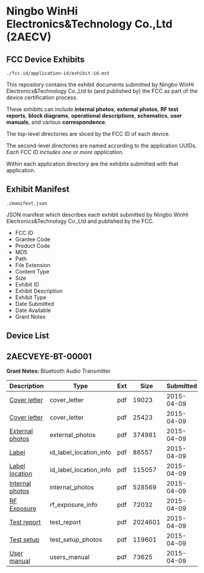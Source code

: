 # Ningbo WinHi Electronics&Technology Co.,Ltd (2AECV)
## FCC Device Exhibits

```
./fcc-id/application-id/exhibit-id.ext
```

This repository contains the exhibit documents submitted by Ningbo WinHi Electronics&Technology Co.,Ltd to (and published by) the FCC as part of the device certification process.

These exhibits can include **internal photos**, **external photos**, **RF test reports**, **block diagrams**, **operational descriptions**, **schematics**, **user manuals**, and various **correspondence**.

The top-level directories are sliced by the FCC ID of each device.

The second-level directories are named according to the application UUIDs. *Each FCC ID includes one or more application.*

Within each application directory are the exhibits submitted with that application. 

## Exhibit Manifest

```
./manifest.json
```

JSON manifest which describes each exhibit submitted by Ningbo WinHi Electronics&Technology Co.,Ltd and published by the FCC.

- FCC ID
- Grantee Code
- Product Code
- MD5
- Path
- File Extension
- Content Type
- Size
- Exhibit ID
- Exhibit Description
- Exhibit Type
- Date Submitted
- Date Available
- Grant Notes

## Device List
## 2AECVEYE-BT-00001
**Grant Notes:** Bluetooth Audio Transmitter

| Description | Type | Ext | Size | Submitted | Available |
| ----------- | ---- | --- | ---- | --------- | --------- |
| [Cover letter](2AECVEYE-BT-00001/c7d83421ae2711a586818be384e3d803/2579516.pdf) | cover_letter | pdf | 19023 | 2015-04-09 | 2015-04-09 |
| [Cover letter](2AECVEYE-BT-00001/c7d83421ae2711a586818be384e3d803/2579517.pdf) | cover_letter | pdf | 25423 | 2015-04-09 | 2015-04-09 |
| [External photos](2AECVEYE-BT-00001/c7d83421ae2711a586818be384e3d803/2579518.pdf) | external_photos | pdf | 374981 | 2015-04-09 | 2015-04-09 |
| [Label](2AECVEYE-BT-00001/c7d83421ae2711a586818be384e3d803/2579519.pdf) | id_label_location_info | pdf | 86557 | 2015-04-09 | 2015-04-09 |
| [Label location](2AECVEYE-BT-00001/c7d83421ae2711a586818be384e3d803/2579520.pdf) | id_label_location_info | pdf | 115057 | 2015-04-09 | 2015-04-09 |
| [Internal photos](2AECVEYE-BT-00001/c7d83421ae2711a586818be384e3d803/2579521.pdf) | internal_photos | pdf | 528569 | 2015-04-09 | 2015-04-09 |
| [RF Exposure](2AECVEYE-BT-00001/c7d83421ae2711a586818be384e3d803/2579523.pdf) | rf_exposure_info | pdf | 72032 | 2015-04-09 | 2015-04-09 |
| [Test report](2AECVEYE-BT-00001/c7d83421ae2711a586818be384e3d803/2579525.pdf) | test_report | pdf | 2024601 | 2015-04-09 | 2015-04-09 |
| [Test setup](2AECVEYE-BT-00001/c7d83421ae2711a586818be384e3d803/2579526.pdf) | test_setup_photos | pdf | 119601 | 2015-04-09 | 2015-04-09 |
| [User manual](2AECVEYE-BT-00001/c7d83421ae2711a586818be384e3d803/2579527.pdf) | users_manual | pdf | 73625 | 2015-04-09 | 2015-04-09 |

